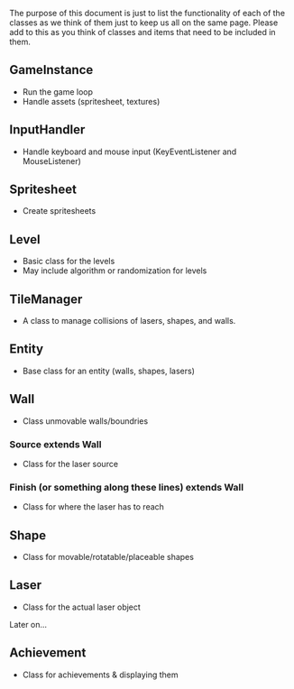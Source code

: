 The purpose of this document is just to list the functionality of each of the classes as we think of them just to keep us all on the same page. Please add to this as you think of classes and items that need to be included in them.

## GameInstance
* Run the game loop
* Handle assets (spritesheet, textures)

## InputHandler
* Handle keyboard and mouse input (KeyEventListener and MouseListener)

## Spritesheet
* Create spritesheets

## Level
* Basic class for the levels
* May include algorithm or randomization for levels

## TileManager
* A class to manage collisions of lasers, shapes, and walls.

## Entity
* Base class for an entity (walls, shapes, lasers)

## Wall
* Class unmovable walls/boundries

### Source extends Wall
* Class for the laser source

### Finish (or something along these lines) extends Wall
* Class for where the laser has to reach

## Shape
* Class for movable/rotatable/placeable shapes

## Laser
* Class for the actual laser object

Later on...

## Achievement
* Class for achievements & displaying them
